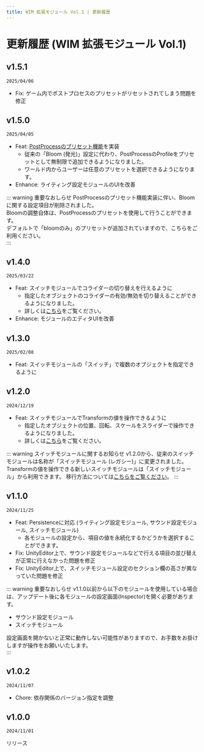 ```yaml
---
title: WIM 拡張モジュール Vol.1 | 更新履歴
---
```


# 更新履歴 (WIM 拡張モジュール Vol.1)

## v1.5.1
`2025/04/06`  
- Fix: ゲーム内でポストプロセスのプリセットがリセットされてしまう問題を修正

## v1.5.0
`2025/04/05`  
- Feat: [PostProcessのプリセット機能](../settings/lighting#post-process-setting)を実装
  - 従来の「Bloom (発光)」設定に代わり、PostProcessのProfileをプリセットとして無制限で追加できるようになりました。
  - ワールド内からユーザーは任意のプリセットを選択できるようになります。
- Enhance: ライティング設定モジュールのUIを改善

::: warning 重要なおしらせ
PostProcessのプリセット機能実装に伴い、Bloomに関する設定項目が削除されました。  
Bloomの調整自体は、PostProcessのプリセットを使用して行うことができます。  
デフォルトで「bloomのみ」のプリセットが追加されていますので、こちらをご利用ください。   
:::

## v1.4.0
`2025/03/22`
- Feat: スイッチモジュールでコライダーの切り替えを行えるように
  - 指定したオブジェクトのコライダーの有効/無効を切り替えることができるようになりました。
  - 詳しくは[こちら](../settings/switch#collider)をご覧ください。
- Enhance: モジュールのエディタUIを改善

## v1.3.0
`2025/02/08`  
- Feat: スイッチモジュールの「スイッチ」で複数のオブジェクトを指定できるように

## v1.2.0
`2024/12/19`  
- Feat: スイッチモジュールでTransformの値を操作できるように
  - 指定したオブジェクトの位置、回転、スケールをスライダーで操作できるようになりました。
  - 詳しくは[こちら](../settings/switch#transform)をご覧ください。

::: warning スイッチモジュールに関するお知らせ
v1.2.0から、従来のスイッチモジュールは名称が「スイッチモジュール (レガシー)」に変更されました。  
Transformの値を操作できる新しいスイッチモジュールは「スイッチモジュール」から利用できます。
移行方法については[こちらをご覧ください](../settings/switch#migrate-v2)。
:::

## v1.1.0
`2024/11/25`  
- Feat: Persistenceに対応 (ライティング設定モジュール, サウンド設定モジュール, スイッチモジュール)
  - 各モジュールの設定から、項目の値を永続化するかどうかを選択することができます。
- Fix: UnityEditor上で、サウンド設定モジュールなどで行える項目の並び替えが正常に行えなかった問題を修正
- Fix: UnityEditor上で、スイッチモジュール設定のセクション欄の高さが異なっていた問題を修正

::: warning 重要なおしらせ
v1.1.0以前から以下のモジュールを使用している場合は、アップデート後に各モジュールの設定画面(Inspector)を開く必要があります。   
- サウンド設定モジュール
- スイッチモジュール  

設定画面を開かないと正常に動作しない可能性がありますので、お手数をお掛けしますが操作をお願いいたします。  
:::

## v1.0.2
`2024/11/07`  
- Chore: 依存関係のバージョン指定を調整

## v1.0.0
`2024/11/01`
  
リリース